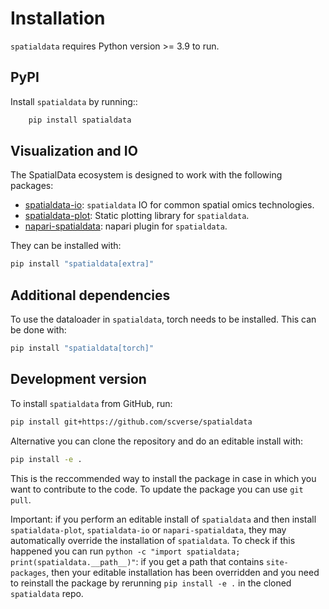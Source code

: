 # Installation

`spatialdata` requires Python version >= 3.9 to run.

## PyPI

Install `spatialdata` by running::

```bash
    pip install spatialdata
```

## Visualization and IO

The SpatialData ecosystem is designed to work with the following packages:

-   [spatialdata-io][]: `spatialdata` IO for common spatial omics technologies.
-   [spatialdata-plot][]: Static plotting library for `spatialdata`.
-   [napari-spatialdata][]: napari plugin for `spatialdata`.

They can be installed with:

```bash
pip install "spatialdata[extra]"
```

## Additional dependencies

To use the dataloader in `spatialdata`, torch needs to be installed. This can be done with:

```bash
pip install "spatialdata[torch]"
```

## Development version

To install `spatialdata` from GitHub, run:

```bash
pip install git+https://github.com/scverse/spatialdata
```

Alternative you can clone the repository and do an editable install with:

```bash
pip install -e .
```

This is the reccommended way to install the package in case in which you want to contribute to the code. To update the package you can use `git pull`.

Important: if you perform an editable install of `spatialdata` and then install `spatialdata-plot`, `spatialdata-io` or `napari-spatialdata`, they may automatically override the installation of `spatialdata`. To check if this happened you can run `python -c "import spatialdata; print(spatialdata.__path__)"`: if you get a path that contains `site-packages`, then your editable installation has been overridden and you need to reinstall the package by rerunning `pip install -e .` in the cloned `spatialdata` repo.

<!-- Links -->

[napari-spatialdata]: https://github.com/scverse/napari-spatialdata
[spatialdata-io]: https://github.com/scverse/spatialdata-io
[spatialdata-plot]: https://github.com/scverse/spatialdata-plot
